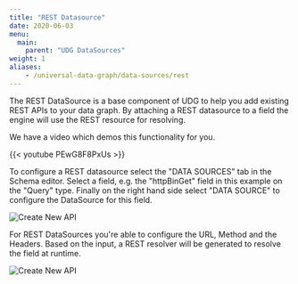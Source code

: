 ```yaml
---
title: "REST Datasource"
date: 2020-06-03
menu:
  main:
    parent: "UDG DataSources"
weight: 1
aliases:
    - /universal-data-graph/data-sources/rest
---
```


The REST DataSource is a base component of UDG to help you add existing REST APIs to your data graph.
By attaching a REST datasource to a field the engine will use the REST resource for resolving.

We have a video which demos this functionality for you.

{{< youtube PEwG8F8PxUs >}}

To configure a REST datasource select the "DATA SOURCES" tab in the Schema editor.
Select a field, e.g. the "httpBinGet" field in this example on the "Query" type.
Finally on the right hand side select "DATA SOURCE" to configure the DataSource for this field.

![Create New API](/docs/img/dashboard/udg/datasources/rest_1.png)

For REST DataSources you're able to configure the URL, Method and the Headers.
Based on the input, a REST resolver will be generated to resolve the field at runtime.

![Create New API](/docs/img/dashboard/udg/datasources/rest_2.png)